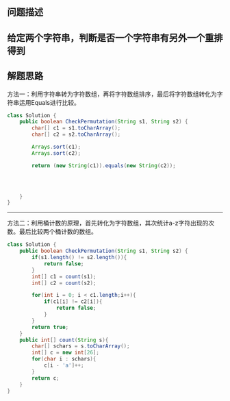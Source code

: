 ## 问题描述
给定两个字符串，判断是否一个字符串有另外一个重排得到
----
## 解题思路
方法一：利用字符串转为字符数组，再将字符数组排序，最后将字符数组转化为字符串运用Equals进行比较。
```java
class Solution {
    public boolean CheckPermutation(String s1, String s2) {
        char[] c1 = s1.toCharArray();
        char[] c2 = s2.toCharArray();

        Arrays.sort(c1);
        Arrays.sort(c2);

        return (new String(c1)).equals(new String(c2));

        


    }
}
```
---
方法二：利用桶计数的原理，首先转化为字符数组，其次统计a-z字符出现的次数。最后比较两个桶计数的数组。
```java
class Solution {
    public boolean CheckPermutation(String s1, String s2) {
        if(s1.length() != s2.length()){
            return false;
        }
        int[] c1 = count(s1);
        int[] c2 = count(s2);

        for(int i = 0; i < c1.length;i++){
            if(c1[i] != c2[i]){
                return false;
            }
        }
        return true;
    }
    public int[] count(String s){
        char[] schars = s.toCharArray();
        int[] c = new int[26];
        for(char i : schars){
            c[i - 'a']++;
        }
        return c;
    }
}
```
